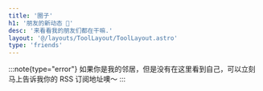 ```yaml
---
title: '圈子'
h1: '朋友的新动态 🎴'
desc: '来看看我的朋友们都在干嘛.'
layout: '@/layouts/ToolLayout/ToolLayout.astro'
type: 'friends'
---
```


:::note{type="error"}
如果你是我的邻居，但是没有在这里看到自己，可以立刻马上告诉我你的 RSS 订阅地址噢～
:::
